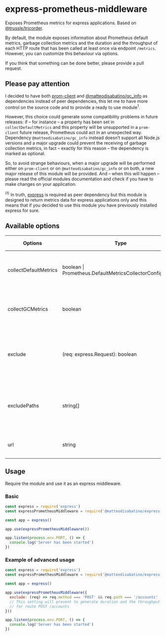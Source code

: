# express-prometheus-middleware

Exposes Prometheus metrics for express applications. Based on [@trussle/tricorder](https://www.npmjs.com/package/@trussle/tricorder).

By default, the module exposes information about Prometheus default metrics, garbage collection metrics and the duration and the throughput of each HTTP route that has been called at least once via endpoint `/metrics`. However, you can customize this behaviour via options.

If you think that something can be done better, please provide a pull request.

## Please pay attention

I decided to have both [prom-client](https://www.npmjs.com/package/prom-client) and [@matteodisabatino/gc_info](https://www.npmjs.com/package/@matteodisabatino/gc_info) as dependencies instead of peer dependencies, this let me to have more control on the source code and to provide a ready to use module<sup>1</sup>.

However, this choice could generate some compatibility problems in future releases: if – for instance – a property has been set in `collectDefaultMetrics` and this property will be unsupported in a `prom-client` future release, Prometheus could act in an unexpected way. Dependency `@matteodisabatino/gc_info` instead doesn’t support all Node.js versions and a major upgrade could prevent the receiving of garbage collection metrics, in fact – exactly for this reason – the dependency is marked as optional.

So, to avoid strange behaviours, when a major upgrade will be performed either on `prom-client` or on `@matteodisabatino/gc_info` or on both, a new major release of this module will be provided. And – when this will happen – please read the official modules documentation and check if you have to make changes on your application.

<sup>(1)</sup> In truth, [express](https://www.npmjs.com/package/express) is required as peer dependency but this module is designed to return metrics data for express applications only and this means that if you decided to use this module you have previously installed express for sure.

## Available options

| Options | Type | Meaning | Default value |
| - | - | - | - |
| collectDefaultMetrics | boolean \| Prometheus.DefaultMetricsCollectorConfiguration | Whether or not to collect Prometheus default metrics | true |
| collectGCMetrics | boolean | Whether or not to collect garbage collection metrics | true |
| exclude | (req: express.Request): boolean | Avoid all matching routes to expose duration and throughput information | (req) => false |
| excludePaths | string[] | Avoid all matching paths to expose duration and throughput information | [] |
| url | string |The path to which expose metrics | /metrics |

## Usage

Require the module and use it as an express middleware.

### Basic

```js
const express = require('express')
const expressPrometheusMiddleware = require('@matteodisabatino/express-prometheus-middleware').default

const app = express()

app.use(expressPrometheusMiddleware())

app.listen(process.env.PORT, () => {
  console.log('Server has been started')
})
```

### Example of advanced usage

```js
const express = require('express')
const expressPrometheusMiddleware = require('@matteodisabatino/express-prometheus-middleware').default

const app = express()

app.use(expressPrometheusMiddleware({
  exclude: (req) => req.method === 'POST' && req.path === '/accounts'
  // This setting will prevent to generate duration and the throughput metrics
  // for route POST /accounts
}))

app.listen(process.env.PORT, () => {
  console.log('Server has been started')
})
```
